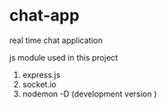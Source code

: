 # chat-app

real time chat application 

js module used in this project 

1. express.js
2. socket.io
3. nodemon -D (development version )


